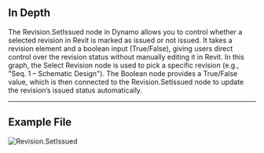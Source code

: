 ## In Depth
The Revision.SetIssued node in Dynamo allows you to control whether a selected revision in Revit is marked as issued or not issued. It takes a revision element and a boolean input (True/False), giving users direct control over the revision status without manually editing it in Revit.
In this graph, the Select Revision node is used to pick a specific revision (e.g., "Seq. 1 – Schematic Design"). The Boolean node provides a True/False value, which is then connected to the Revision.SetIssued node to update the revision’s issued status automatically. 

___
## Example File

![Revision.SetIssued](./Revit.Elements.Revision.SetIssued_img.jpg)